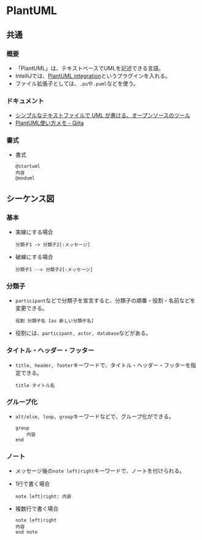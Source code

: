 ﻿# PlantUML

## 共通

### 概要

- 「PlantUML」は、テキストベースでUMLを記述できる言語。
- IntelliJでは、[PlantUML integration](https://plugins.jetbrains.com/plugin/7017-plantuml-integration)というプラグインを入れる。
- ファイル拡張子としては、`.pu`や`.puml`などを使う。

### ドキュメント

- [シンプルなテキストファイルで UML が書ける、オープンソースのツール](https://plantuml.com/ja/)
- [PlantUML使い方メモ - Qiita](https://qiita.com/opengl-8080/items/98c510b8ca060bdd2ea3)

### 書式

- 書式

  ```text
  @startuml
  内容
  @enduml
  ```

## シーケンス図

### 基本

- 実線にする場合

  ```text
  分類子1 -> 分類子2[:メッセージ]
  ```

- 破線にする場合

  ```text
  分類子1 --> 分類子2[:メッセージ]
  ```

### 分類子

- `participant`などで分類子を宣言すると、分類子の順番・役割・名前などを変更できる。

  ```text
  役割 分類子名 [as 新しい分類子名]
  ```

- 役割には、`participant, actor, database`などがある。

### タイトル・ヘッダー・フッター

- `title, header, footer`キーワードで、タイトル・ヘッダー・フッターを指定できる。

  ```text
  title タイトル名
  ```

### グループ化

- `alt/else, loop, group`キーワードなどで、グループ化ができる。

  ```text
  group
      内容
  end
  ```

### ノート

- メッセージ後の`note left|right`キーワードで、ノートを付けられる。
- 1行で書く場合

  ```text
  note left|right: 内容
  ```

- 複数行で書く場合

  ```text
  note left|right
  内容
  end note
  ```
